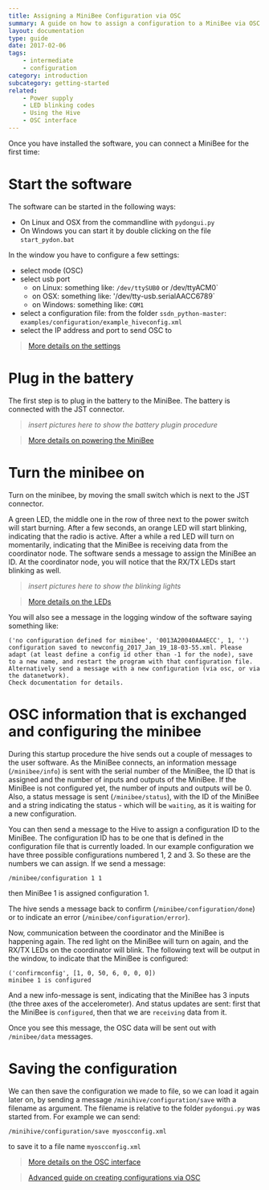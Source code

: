 ```yaml
---
title: Assigning a MiniBee Configuration via OSC
summary: A guide on how to assign a configuration to a MiniBee via OSC
layout: documentation
type: guide
date: 2017-02-06
tags:
    - intermediate
    - configuration
category: introduction
subcategory: getting-started
related:
    - Power supply
    - LED blinking codes
    - Using the Hive
    - OSC interface
---
```



Once you have installed the software, you can connect a MiniBee for the first time:

# Start the software

The software can be started in the following ways:

- On Linux and OSX from the commandline with ```pydongui.py```
- On Windows you can start it by double clicking on the file ```start_pydon.bat```

In the window you have to configure a few settings:

* select mode (OSC)
* select usb port
    * on Linux: something like: `/dev/ttySUB0` or /dev/ttyACM0`
    * on OSX: something like: '/dev/tty-usb.serialAACC6789`
    * on Windows: something like: `COM1`
* select a configuration file: from the folder `ssdn_python-master`: `examples/configuration/example_hiveconfig.xml`
* select the IP address and port to send OSC to

> [More details on the settings](using-the-hive)

# Plug in the battery

The first step is to plug in the battery to the MiniBee. The battery is connected with the JST connector.

> *insert pictures here to show the battery plugin procedure*

> [More details on powering the MiniBee](power-supply)

# Turn the minibee on

Turn on the minibee, by moving the small switch which is next to the JST connector.

A green LED, the middle one in the row of three next to the power switch will start burning. After a few seconds, an orange LED will start blinking, indicating that the radio is active. After a while a red LED will turn on momentarily, indicating that the MiniBee is receiving data from the coordinator node. The software sends a message to assign the MiniBee an ID. At the coordinator node, you will notice that the RX/TX LEDs start blinking as well.


> *insert pictures here to show the blinking lights*

> [More details on the LEDs](led-blinking-codes)


You will also see a message in the logging window of the software saying something like:

    ('no configuration defined for minibee', '0013A20040AA4ECC', 1, '')
    configuration saved to newconfig_2017_Jan_19_18-03-55.xml. Please adapt (at least define a config id other than -1 for the node), save to a new name, and restart the program with that configuration file. Alternatively send a message with a new configuration (via osc, or via the datanetwork).
    Check documentation for details.


# OSC information that is exchanged and configuring the minibee

During this startup procedure the hive sends out a couple of messages to the user software. As the MiniBee connects, an information message (`/minibee/info`) is sent with the serial number of the MiniBee, the ID that is assigned and the number of inputs and outputs of the MiniBee. If the MiniBee is not configured yet, the number of inputs and outputs will be 0. Also, a status message is sent (`/minibee/status`), with the ID of the MiniBee and a string indicating the status - which will be `waiting`, as it is waiting for a new configuration.

You can then send a message to the Hive to assign a configuration ID to the MiniBee. The configuration ID has to be one that is defined in the configuration file that is currently loaded. In our example configuration we have three possible configurations numbered 1, 2 and 3. So these are the numbers we can assign. If we send a message:
    
    /minibee/configuration 1 1

then MiniBee 1 is assigned configuration 1.

The hive sends a message back to confirm (`/minibee/configuration/done`) or to indicate an error (`/minibee/configuration/error`).

Now, communication between the coordinator and the MiniBee is happening again. The red light on the MiniBee will turn on again, and the RX/TX LEDs on the coordinator will blink. The following text will be output in the window, to indicate that the MiniBee is configured:

    ('confirmconfig', [1, 0, 50, 6, 0, 0, 0])
    minibee 1 is configured

And a new info-message is sent, indicating that the MiniBee has 3 inputs (the three axes of the accelerometer). And status updates are sent: first that the MiniBee is `configured`, then that we are `receiving` data from it.
    
Once you see this message, the OSC data will be sent out with `/minibee/data` messages.

# Saving the configuration

We can then save the configuration we made to file, so we can load it again later on, by sending a message `/minihive/configuration/save` with a filename as argument. The filename is relative to the folder `pydongui.py` was started from. For example we can send:

    /minihive/configuration/save myoscconfig.xml

to save it to a file name `myoscconfig.xml`

> [More details on the OSC interface](osc-interface)

> [Advanced guide on creating configurations via OSC](creating-minibee-configurations-via-osc)